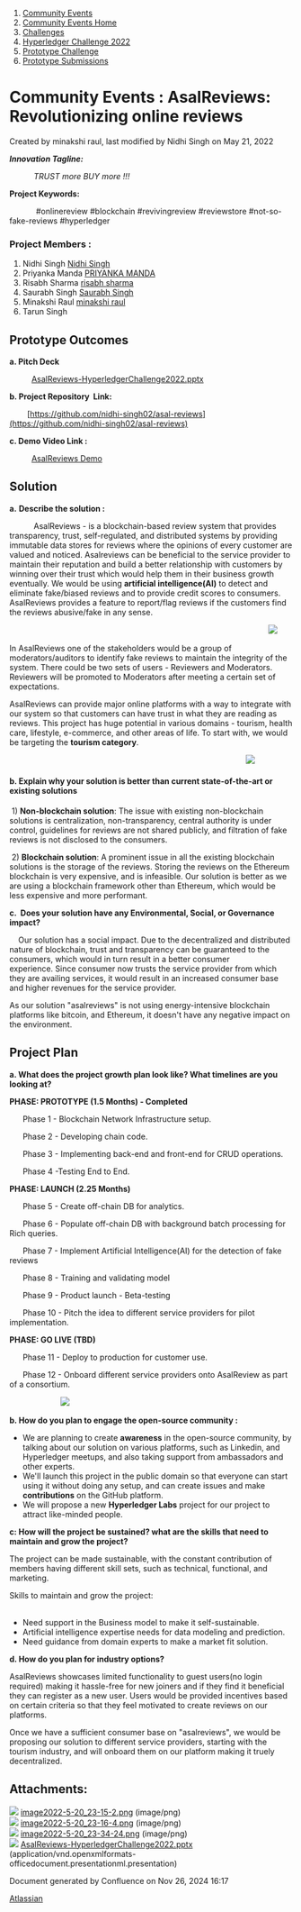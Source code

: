 1. [Community Events](index.html)
2. [Community Events Home](Community-Events-Home_21790731.html)
3. [Challenges](Challenges_21792347.html)
4. [Hyperledger Challenge 2022](Hyperledger-Challenge-2022_21792351.html)
5. [Prototype Challenge](Prototype-Challenge_21792363.html)
6. [Prototype Submissions](Prototype-Submissions_21793182.html)

# Community Events : AsalReviews: Revolutionizing online reviews

Created by minakshi raul, last modified by Nidhi Singh on May 21, 2022

***Innovation Tagline:*** 

           *TRUST more BUY more !!!*

**Project Keywords:**   

            #onlinereview #blockchain #revivingreview #reviewstore #not-so-fake-reviews #hyperledger

### **Project Members :**

1. Nidhi Singh [Nidhi Singh](https://lf-hyperledger.atlassian.net/wiki/people/712020:0f4b10ea-b6e4-43be-8d68-0fbeb9d94639?ref=confluence)
2. Priyanka Manda [PRIYANKA MANDA](https://lf-hyperledger.atlassian.net/wiki/people/60cced9a00bdd90068579bf9?ref=confluence)
3. Risabh Sharma [risabh sharma](https://lf-hyperledger.atlassian.net/wiki/people/70121:0fda538c-4ffc-4636-a0a9-7338f55b0e21?ref=confluence)
4. Saurabh Singh [Saurabh Singh](https://lf-hyperledger.atlassian.net/wiki/people/614dc3675f54810068defe36?ref=confluence)
5. Minakshi Raul [minakshi raul](https://lf-hyperledger.atlassian.net/wiki/people/712020:22671384-b30c-47f9-8d2e-8dae07dd4ffd?ref=confluence)
6. Tarun Singh

## **Prototype Outcomes**

**a. Pitch Deck**

          [AsalReviews-HyperledgerChallenge2022.pptx](attachments/21793363/21793371.pptx)

**b. Project Repository  Link:**

        [https://github.com/nidhi-singh02/asal-reviews](https://github.com/nidhi-singh02/asal-reviews)

**c. Demo Video Link :**   

          [AsalReviews Demo](https://youtu.be/wRdv_qaQAjQ)

## **Solution**

**a.** **Describe the solution :** 

           AsalReviews - is a blockchain-based review system that provides transparency, trust, self-regulated, and distributed systems by providing immutable data stores for reviews where the opinions of every customer are valued and noticed. Asalreviews can be beneficial to the service provider to maintain their reputation and build a better relationship with customers by winning over their trust which would help them in their business growth eventually. We would be using **artificial intelligence(AI)** to detect and eliminate fake/biased reviews and to provide credit scores to consumers. AsalReviews provides a feature to report/flag reviews if the customers find the reviews abusive/fake in any sense.

                                                                                                                     ![](attachments/21793363/21793364.png?height=400)

In AsalReviews one of the stakeholders would be a group of moderators/auditors to identify fake reviews to maintain the integrity of the system. There could be two sets of users - Reviewers and Moderators. Reviewers will be promoted to Moderators after meeting a certain set of expectations.

AsalReviews can provide major online platforms with a way to integrate with our system so that customers can have trust in what they are reading as reviews. This project has huge potential in various domains - tourism, health care, lifestyle, e-commerce, and other areas of life. To start with, we would be targeting the **tourism category**.

                                                                                                           ![](attachments/21793363/21793365.png?width=1200)

#### b. Explain why your solution is better than current state-of-the-art or existing solutions

 1) **Non-blockchain solution**: The issue with existing non-blockchain solutions is centralization, non-transparency, central authority is under control, guidelines for reviews are not shared publicly, and filtration of fake reviews is not disclosed to the consumers. 

 2) **Blockchain solution**: A prominent issue in all the existing blockchain solutions is the storage of the reviews. Storing the reviews on the Ethereum blockchain is very expensive, and is infeasible. Our solution is better as we are using a blockchain framework other than Ethereum, which would be less expensive and more performant.

**c.  Does your solution have any Environmental, Social, or Governance impact?**

    Our solution has a social impact. Due to the decentralized and distributed nature of blockchain, trust and transparency can be guaranteed to the consumers, which would in turn result in a better consumer experience. Since consumer now trusts the service provider from which they are availing services, it would result in an increased consumer base and higher revenues for the service provider. 

As our solution "asalreviews" is not using energy-intensive blockchain platforms like bitcoin, and Ethereum, it doesn't have any negative impact on the environment.

## **Project Plan**

**a. What does the project growth plan look like? What timelines are you looking at?**

**PHASE: PROTOTYPE (1.5 Months) - Completed**

      Phase 1 - Blockchain Network Infrastructure setup.

      Phase 2 - Developing chain code.

      Phase 3 - Implementing back-end and front-end for CRUD operations.

      Phase 4 -Testing End to End.

**PHASE: LAUNCH (2.25 Months)**

      Phase 5 - Create off-chain DB for analytics.

      Phase 6 - Populate off-chain DB with background batch processing for Rich queries.

      Phase 7 - Implement Artificial Intelligence(AI) for the detection of fake reviews

      Phase 8 - Training and validating model

      Phase 9 - Product launch - Beta-testing

      Phase 10 - Pitch the idea to different service providers for pilot implementation.

**PHASE: GO LIVE (TBD)**

      Phase 11 - Deploy to production for customer use.

      Phase 12 - Onboard different service providers onto AsalReview as part of a consortium.

                       ![](attachments/21793363/21793366.png)

**b. How do you plan to engage the open-source community :**

- We are planning to create **awareness** in the open-source community, by talking about our solution on various platforms, such as Linkedin, and Hyperledger meetups, and also taking support from ambassadors and other experts.
- We'll launch this project in the public domain so that everyone can start using it without doing any setup, and can create issues and make **contributions** on the GitHub platform.
- We will propose a new **Hyperledger Labs** project for our project to attract like-minded people.

**c: How will the project be sustained? what are the skills that need to maintain and grow the project?**

The project can be made sustainable, with the constant contribution of members having different skill sets, such as technical, functional, and marketing.

Skills to maintain and grow the project:                                                                      

- Need support in the Business model to make it self-sustainable.
- Artificial intelligence expertise needs for data modeling and prediction.
- Need guidance from domain experts to make a market fit solution.

**d. How do you plan for industry options?**

AsalReviews showcases limited functionality to guest users(no login required) making it hassle-free for new joiners and if they find it beneficial they can register as a new user. Users would be provided incentives based on certain criteria so that they feel motivated to create reviews on our platforms.

Once we have a sufficient consumer base on "asalreviews", we would be proposing our solution to different service providers, starting with the tourism industry, and will onboard them on our platform making it truely decentralized.

## Attachments:

![](images/icons/bullet_blue.gif) [image2022-5-20\_23-15-2.png](attachments/21793363/21793364.png) (image/png)  
![](images/icons/bullet_blue.gif) [image2022-5-20\_23-16-4.png](attachments/21793363/21793365.png) (image/png)  
![](images/icons/bullet_blue.gif) [image2022-5-20\_23-34-24.png](attachments/21793363/21793366.png) (image/png)  
![](images/icons/bullet_blue.gif) [AsalReviews-HyperledgerChallenge2022.pptx](attachments/21793363/21793371.pptx) (application/vnd.openxmlformats-officedocument.presentationml.presentation)

Document generated by Confluence on Nov 26, 2024 16:17

[Atlassian](http://www.atlassian.com/)
